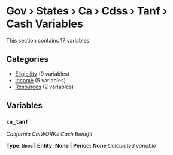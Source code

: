 # Gov › States › Ca › Cdss › Tanf › Cash Variables

This section contains 17 variables.

## Categories

- [Eligibility](eligibility/index.md) (9 variables)
- [Income](income/index.md) (5 variables)
- [Resources](resources/index.md) (2 variables)

## Variables

### `ca_tanf`
*California CalWORKs Cash Benefit*

**Type: `None` | Entity: None | Period: None**
*Calculated variable*
